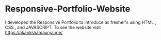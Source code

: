 # Responsive-Portfolio-Website
I developed the Responsive Portfolio to introduce as fresher's using HTML , CSS , and JAVASCRIPT. To see the website visit https://akankshamaurya.me/
